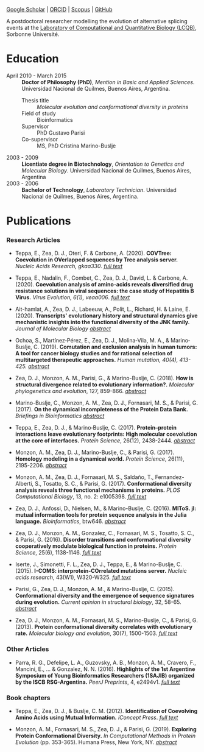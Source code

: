 [Google Scholar](https://scholar.google.com.ar/citations?user=Z4sqaB0AAAAJ&hl=en&oi=ao) | [ORCID](https://orcid.org/0000-0002-4254-9320) | [Scopus](https://www.scopus.com/authid/detail.uri?authorId=56534065600) | [GitHub](https://github.com/diegozea)

A postdoctoral researcher modelling the evolution of alternative splicing events at the [Laboratory of Computational and Quantitative Biology (LCQB)](http://www.lcqb.upmc.fr/), Sorbonne Université.

# Education

<dl>
  <dt>April 2010 - March 2015</dt>
  <dd><strong>Doctor of Philosophy (PhD)</strong>, <em>Mention in Basic and Applied Sciences</em>. Universidad Nacional de Quilmes, Buenos Aires, Argentina.</dd>
  <dt></dt>
  <dd>
    <dl>
    <dt>Thesis title</dt><dd><em>Molecular evolution and conformational diversity in proteins</em></dd>
      <dt>Field of study</dt><dd>Bioinformatics</dd>
      <dt>Supervisor</dt><dd>PhD Gustavo Parisi</dd>
      <dt>Co-supervisor</dt><dd>MS, PhD Cristina Marino-Buslje</dd>
    </dl>
  </dd>
  <dt>2003 - 2009</dt>
  <dd><strong>Licentiate degree in Biotechnology</strong>, <em>Orientation to Genetics and Molecular Biology</em>. Universidad Nacional de Quilmes, Buenos Aires, Argentina</dd>
  <dt>2003 - 2006</dt>
  <dd><strong>Bachelor of Technology</strong>, <em>Laboratory Technician</em>. Universidad Nacional de Quilmes, Buenos Aires, Argentina.</dd>
</dl>

# Publications

### Research Articles

- Teppa, E., Zea, D. J., Oteri, F. & Carbone, A. (2020). **COVTree: Coevolution in OVerlapped sequences by Tree analysis server.** *Nucleic Acids Research, gkaa330*. [*full text*](https://doi.org/10.1093/nar/gkaa330)

- Teppa, E., Nadalin, F., Combet, C., Zea, D. J., David, L. & Carbone, A. (2020). **Coevolution analysis of amino-acids reveals diversified drug resistance solutions in viral sequences: the case study of Hepatitis B Virus.** *Virus Evolution, 6(1), veaa006*. [*full text*](https://doi.org/10.1093/ve/veaa006)

- Ait-hamlat, A., Zea, D. J., Labeeuw, A., Polit, L., Richard, H. & Laine, E. (2020). **Transcripts' evolutionary history and structural dynamics give mechanistic insights into the functional diversity of the JNK family.** *Journal of Molecular Biology* [*abstract*](https://doi.org/10.1016/j.jmb.2020.01.032)

- Ochoa, S., Martínez‐Pérez, E., Zea, D. J., Molina‐Vila, M. A., & Marino‐Buslje, C. (2019). **Comutation and exclusion analysis in human tumors: A tool for cancer biology studies and for rational selection of multitargeted therapeutic approaches.** *Human mutation, 40(4), 413-425.* [*abstract*](https://doi.org/10.1002/humu.23705)

- Zea, D. J., Monzon, A. M., Parisi, G., & Marino-Buslje, C. (2018). **How is structural divergence related to evolutionary information?.** *Molecular phylogenetics and evolution*, 127, 859-866. [*abstract*](https://www.sciencedirect.com/science/article/pii/S1055790317306188)

- Marino-Buslje, C., Monzon, A. M., Zea, D. J., Fornasari, M. S., & Parisi, G. (2017). **On the dynamical incompleteness of the Protein Data Bank.** *Briefings in Bioinformatics* [*abstract*](https://doi.org/10.1093/bib/bbx084)

- Teppa, E., Zea, D. J., & Marino‐Buslje, C. (2017). **Protein–protein interactions leave evolutionary footprints: High molecular coevolution at the core of interfaces.** *Protein Science*, 26(12), 2438-2444. [*abstract*](https://doi.org/10.1002/pro.3318)

- Monzon, A. M., Zea, D. J., Marino-Buslje, C., & Parisi, G. (2017). **Homology modeling in a dynamical world.** *Protein Science*, 26(11), 2195-2206. [*abstract*](https://doi.org/10.1002/pro.3274)

- Monzon, A. M., Zea, D. J., Fornasari, M. S., Saldaño, T., Fernandez-Alberti, S., Tosatto, S. C., & Parisi, G. (2017). **Conformational diversity analysis reveals three functional mechanisms in proteins.** *PLOS Computational Biology*, 13, no. 2: e1005398. [*full text*](http://journals.plos.org/ploscompbiol/article?id=10.1371/journal.pcbi.1005398)  

- Zea, D. J., Anfossi, D., Nielsen, M., & Marino-Buslje, C. (2016). **MIToS. jl: mutual information tools for protein sequence analysis in the Julia language.** *Bioinformatics*, btw646. [*abstract*](https://academic.oup.com/bioinformatics/article-abstract/doi/10.1093/bioinformatics/btw646/2608634/MIToS-jl-mutual-information-tools-for-protein)

- Zea, D. J., Monzon, A. M., Gonzalez, C., Fornasari, M. S., Tosatto, S. C., & Parisi, G. (2016). **Disorder transitions and conformational diversity cooperatively modulate biological function in proteins.** *Protein Science*, 25(6), 1138-1146. [*full text*](http://onlinelibrary.wiley.com/doi/10.1002/pro.2931/full)

- Iserte, J., Simonetti, F. L., Zea, D. J., Teppa, E., & Marino-Buslje, C. (2015). **I-COMS: interprotein-COrrelated mutations server.**  *Nucleic acids research*, 43(W1), W320-W325. [*full text*](https://academic.oup.com/nar/article/43/W1/W320/2468009/I-COMS-Interprotein-COrrelated-Mutations-Server)

- Parisi, G., Zea, D. J., Monzon, A. M., & Marino-Buslje, C. (2015). **Conformational diversity and the emergence of sequence signatures during evolution.** *Current opinion in structural biology*, 32, 58-65. [*abstract*](http://www.sciencedirect.com/science/article/pii/S0959440X15000147)

- Zea, D. J., Monzon, A. M., Fornasari, M. S., Marino-Buslje, C., & Parisi, G. (2013). **Protein conformational diversity correlates with evolutionary rate.** *Molecular biology and evolution*, 30(7), 1500-1503. [*full text*](http://mbe.oxfordjournals.org/content/30/7/1500.full)

### Other Articles

- Parra, R. G., Defelipe, L. A., Guzovsky, A. B., Monzon, A. M., Cravero, F., Mancini, E., ... & Gonzalez, N. N. (2016). **Highlights of the 1st Argentine Symposium of Young Bioinformatics Researchers (1SAJIB) organized by the ISCB RSG-Argentina.** *PeerJ Preprints*, 4, e2494v1.  [*full text*](https://peerj.com/preprints/2494/)

### Book chapters

- Teppa, E., Zea, D. J., & Buslje, C. M.  (2012). **Identification of Coevolving Amino Acids using Mutual Information.** *iConcept Press*. [*full text*](https://www.researchgate.net/profile/Elin_Teppa/publication/261995698_Identification_of_Coevolving_Amino_Acids_using_Mutual_Information/links/00b4953631b3666180000000.pdf)

- Monzon, A. M., Fornasari, M. S., Zea, D. J., & Parisi, G. (2019). **Exploring Protein Conformational Diversity.** *In Computational Methods in Protein Evolution* (pp. 353-365). Humana Press, New York, NY. [*abstract*](https://link.springer.com/protocol/10.1007/978-1-4939-8736-8_20)
